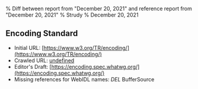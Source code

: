 % Diff between report from "December 20, 2021" and reference report from "December 20, 2021"
% Strudy
% December 20, 2021

## Encoding Standard

- Initial URL: [https://www.w3.org/TR/encoding/](https://www.w3.org/TR/encoding/)
- Crawled URL: [undefined](undefined)
- Editor's Draft: [https://encoding.spec.whatwg.org/](https://encoding.spec.whatwg.org/)
- Missing references for WebIDL names: *DEL* BufferSource



